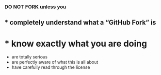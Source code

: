### DO NOT FORK unless you
## * completely understand what a “GitHub Fork” is
# * know exactly what you are doing
* are totally serious
* are perfectly aware of what this is all about
* have carefully read through the license
